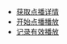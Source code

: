 - [获取点播详情](api_client_department_subject_vod_detail)
- [开始点播播放](api_client_department_subject_vod_play)
- [记录有效播放](api_client_department_subject_vod_playtime)